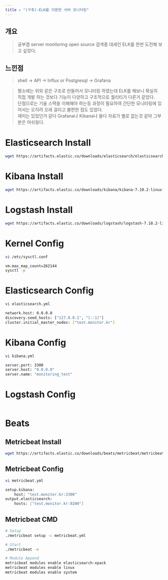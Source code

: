 ```yaml
---
title : "(구축)-ELK를 이용한 서버 모니터링"
---
```


## 개요

> 공부겸 server monitoring open source 검색중 대세인 ELK를 한번 도전해 보고 싶었다.

## 느낀점

> shell -> API -> Influx or Postgresql -> Grafana

> 평소에는 위와 같은 구조로 만들어서 모니터링 하였는데 ELK를 해보니 확실히 직접 개발 하는 것보다 기능이 다양하고 구조적으로 퀄리티가 다른거 같았다.<br>단점으로는 기술 스택을 이해해야 하는등 과정이 필요하여 간단한 모니터링에 있어서는 오히려 오래 걸리고 불편한 점도 있었다.<br>재미는 있었던거 같다 Grafana나 Kibana나 둘다 자료가 별로 없는것 같아 그부분은 아쉬웠다.

# Elasticsearch Install

```bash
wget https://artifacts.elastic.co/downloads/elasticsearch/elasticsearch-7.10.2-linux-x86_64.tar.gz
```

# Kibana Install

```bash
wget https://artifacts.elastic.co/downloads/kibana/kibana-7.10.2-linux-x86_64.tar.gz
```

# Logstash Install

```bash
wget https://artifacts.elastic.co/downloads/logstash/logstash-7.10.2-linux-x86_64.tar.gz
```

# Kernel Config

```bash
vi /etc/sysctl.conf

vm.max_map_count=262144
sysctl -p
```

# Elasticsearch Config

```bash
vi elasticsearch.yml

network.host: 0.0.0.0
discovery.seed_hosts: ["127.0.0.1", "[::1]"]
cluster.initial_master_nodes: ["test.monitor.kr"]
```

# Kibana Config

```bash
vi kibana.yml

server.port: 3300
server.host: "0.0.0.0"
server.name: "monitoring_test"
```

# Logstash Config

```bash
```

# Beats
## Metricbeat Install

```bash
wget https://artifacts.elastic.co/downloads/beats/metricbeat/metricbeat-7.10.2-linux-x86_64.tar.gz
```

## Metricbeat Config

```bash
vi metricbeat.yml

setup.kibana:
    host: "test.monitor.kr:3300"
output.elasticsearch:
    hosts: ["test.monitor.kr:9200"]
```

## Metricbeat CMD

```bash
# Setup
./metricbeat setup -c metricbeat.yml

# Start
./metricbeat -e

# Module Append
metricbeat modules enable elasticsearch-xpack
metricbeat modules enable linux
metricbeat modules enable system
```

